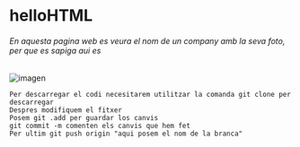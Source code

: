 # helloHTML
###### En aquesta pagina web es veura el nom de un company amb la seva foto, per que es sapiga aui es
![imagen](web.jpg)
```
Per descarregar el codi necesitarem utilitzar la comanda git clone per descarregar
Despres modifiquem el fitxer
Posem git .add per guardar los canvis
git commit -m comenten els canvis que hem fet
Per ultim git push origin "aqui posem el nom de la branca"
```
